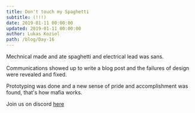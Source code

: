 ```yaml
---
title: Don't touch my Spaghetti
subtitle: (!!!)
date: 2019-01-11 00:00:00
updated: 2019-01-11 00:00:00
author: Lukas Koziol
path: /blog/Day-16
---
```

Mechnical made and ate spaghetti and electrical lead was sans.

Communications showed up to write a blog post and the failures of design were revealed and fixed.

Prototyping was done and a new sense of pride and accomplishment was found, that's how mafia works.

Join us on discord <a href="https://discordapp.com/invite/RshDdxa">here</a>
